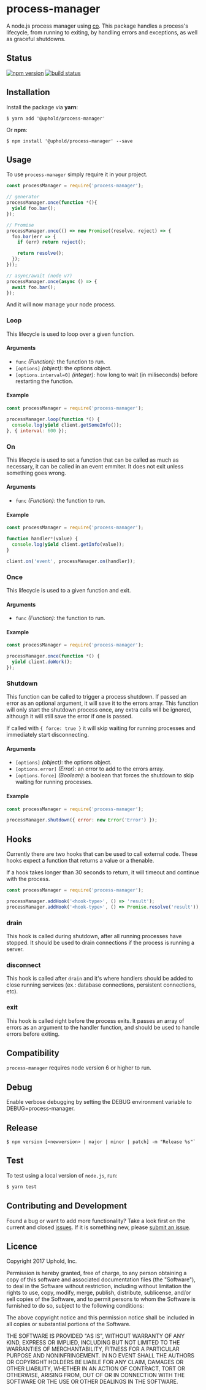 # process-manager

A node.js process manager using [co](https://www.npmjs.com/package/co). This package handles a
process's lifecycle, from running to exiting, by handling errors and exceptions, as well as
graceful shutdowns.

## Status

[![npm version][npm-image]][npm-url] [![build status][travis-image]][travis-url]

## Installation

Install the package via **yarn**:

```shell
$ yarn add '@uphold/process-manager'
```

Or **npm**:

```shell
$ npm install '@uphold/process-manager' --save
```

## Usage

To use `process-manager` simply require it in your project.

```js
const processManager = require('process-manager');

// generator
processManager.once(function *(){
  yield foo.bar();
});

// Promise
processManager.once(() => new Promise((resolve, reject) => {
  foo.bar(err => {
    if (err) return reject();

    return resolve();
  });
}));

// async/await (node v7)
processManager.once(async () => {
  await foo.bar();
});
```

And it will now manage your node process.

### Loop

This lifecycle is used to loop over a given function.

#### Arguments

- `func` _(Function)_: the function to run.
- `[options]` _(object)_: the options object.
- `[options.interval=0]` _(integer)_: how long to wait (in miliseconds) before restarting the function.

#### Example

```js
const processManager = require('process-manager');

processManager.loop(function *() {
  console.log(yield client.getSomeInfo());
}, { interval: 600 });
```

### On

This lifecycle is used to set a function that can be called as much as necessary, it can be called
in an event emmiter. It does not exit unless something goes wrong.

#### Arguments

- `func` _(Function)_: the function to run.

#### Example

```js
const processManager = require('process-manager');

function handler*(value) {
  console.log(yield client.getInfo(value));
}

client.on('event', processManager.on(handler));
```

### Once

This lifecycle is used to a given function and exit.

#### Arguments

- `func` _(Function)_: the function to run.

#### Example

```js
const processManager = require('process-manager');

processManager.once(function *() {
  yield client.doWork();
});
```

### Shutdown

This function can be called to trigger a process shutdown. If passed an error as an optional
argument, it will save it to the errors array. This function will only start the shutdown process
once, any extra calls will be ignored, although it will still save the error if one is passed.

If called with `{ force: true }` it will skip waiting for running processes and immediately start
disconnecting.

#### Arguments

- `[options]` _(object)_: the options object.
- `[options.error]` _(Error)_: an error to add to the errors array.
- `[options.force]` _(Boolean)_: a boolean that forces the shutdown to skip waiting for running processes.

#### Example

```js
const processManager = require('process-manager');

processManager.shutdown({ error: new Error('Error') });
```

## Hooks

Currently there are two hooks that can be used to call external code. These hooks expect a function
that returns a value or a thenable.

If a hook takes longer than 30 seconds to return, it will timeout and continue with the process.

```js
const processManager = require('process-manager');

processManager.addHook('<hook-type>', () => 'result');
processManager.addHook('<hook-type>', () => Promise.resolve('result'));
```

### drain

This hook is called during shutdown, after all running processes have stopped. 
It should be used to drain connections if the process is running a server.

### disconnect

This hook is called after `drain` and it's where
handlers should be added to close running services (ex.: database connections, persistent
connections, etc).

### exit

This hook is called right before the process exits. It passes an array of errors as an argument
to the handler function, and should be used to handle errors before exiting.

## Compatibility

`process-manager` requires node version 6 or higher to run.

## Debug

Enable verbose debugging by setting the DEBUG environment variable to DEBUG=process-manager.

## Release

```shell
$ npm version [<newversion> | major | minor | patch] -m "Release %s"`
```
## Test

To test using a local version of `node.js`, run:

```sh
$ yarn test
```

## Contributing and Development

Found a bug or want to add more functionality? Take a look first on the current and closed
[issues](https://github.com/uphold/process-manager/issues). If it is something new, please
[submit an issue](https://github.com/uphold/process-manager/issues/new).

## Licence

Copyright 2017 Uphold, Inc.

Permission is hereby granted, free of charge, to any person obtaining a copy of this software and
associated documentation files (the "Software"), to deal in the Software without restriction,
including without limitation the rights to use, copy, modify, merge, publish, distribute,
sublicense, and/or sell copies of the Software, and to permit persons to whom the Software is
furnished to do so, subject to the following conditions:

The above copyright notice and this permission notice shall be included in all copies or
substantial portions of the Software.

THE SOFTWARE IS PROVIDED "AS IS", WITHOUT WARRANTY OF ANY KIND, EXPRESS OR IMPLIED, INCLUDING BUT
NOT LIMITED TO THE WARRANTIES OF MERCHANTABILITY, FITNESS FOR A PARTICULAR PURPOSE AND
NONINFRINGEMENT. IN NO EVENT SHALL THE AUTHORS OR COPYRIGHT HOLDERS BE LIABLE FOR ANY CLAIM,
DAMAGES OR OTHER LIABILITY, WHETHER IN AN ACTION OF CONTRACT, TORT OR OTHERWISE, ARISING FROM, OUT
OF OR IN CONNECTION WITH THE SOFTWARE OR THE USE OR OTHER DEALINGS IN THE SOFTWARE.

[npm-image]: https://img.shields.io/npm/v/@uphold/process-manager.svg?style=flat-square
[npm-url]: https://npmjs.org/package/@uphold/process-manager
[travis-image]: https://img.shields.io/travis/uphold/process-manager.svg?style=flat-square
[travis-url]: https://travis-ci.org/uphold/process-manager
